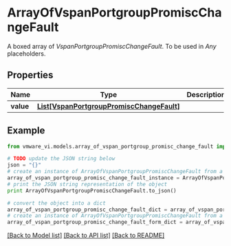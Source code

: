 # ArrayOfVspanPortgroupPromiscChangeFault

A boxed array of *VspanPortgroupPromiscChangeFault*. To be used in *Any* placeholders. 

## Properties
Name | Type | Description | Notes
------------ | ------------- | ------------- | -------------
**value** | [**List[VspanPortgroupPromiscChangeFault]**](VspanPortgroupPromiscChangeFault.md) |  | 

## Example

```python
from vmware_vi.models.array_of_vspan_portgroup_promisc_change_fault import ArrayOfVspanPortgroupPromiscChangeFault

# TODO update the JSON string below
json = "{}"
# create an instance of ArrayOfVspanPortgroupPromiscChangeFault from a JSON string
array_of_vspan_portgroup_promisc_change_fault_instance = ArrayOfVspanPortgroupPromiscChangeFault.from_json(json)
# print the JSON string representation of the object
print ArrayOfVspanPortgroupPromiscChangeFault.to_json()

# convert the object into a dict
array_of_vspan_portgroup_promisc_change_fault_dict = array_of_vspan_portgroup_promisc_change_fault_instance.to_dict()
# create an instance of ArrayOfVspanPortgroupPromiscChangeFault from a dict
array_of_vspan_portgroup_promisc_change_fault_form_dict = array_of_vspan_portgroup_promisc_change_fault.from_dict(array_of_vspan_portgroup_promisc_change_fault_dict)
```
[[Back to Model list]](../README.md#documentation-for-models) [[Back to API list]](../README.md#documentation-for-api-endpoints) [[Back to README]](../README.md)


